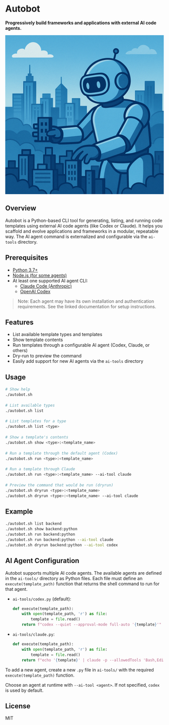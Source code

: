 # Autobot

**Progressively build frameworks and applications with external AI code agents.**

![Autobot Logo](images/autobot.png)

## Overview
Autobot is a Python-based CLI tool for generating, listing, and running code templates using external AI code agents (like Codex or Claude). It helps you scaffold and evolve applications and frameworks in a modular, repeatable way. The AI agent command is externalized and configurable via the `ai-tools` directory.

## Prerequisites
- [Python 3.7+](https://www.python.org/downloads/)
- [Node.js (for some agents)](https://nodejs.org/en/download/)
- At least one supported AI agent CLI:
  - [Claude Code (Anthropic)](https://docs.anthropic.com/en/docs/agents-and-tools/claude-code/overview)
  - [OpenAI Codex](https://github.com/openai/codex)

> Note: Each agent may have its own installation and authentication requirements. See the linked documentation for setup instructions.

## Features
- List available template types and templates
- Show template contents
- Run templates through a configurable AI agent (Codex, Claude, or others)
- Dry-run to preview the command
- Easily add support for new AI agents via the `ai-tools` directory

## Usage

```sh
# Show help
./autobot.sh

# List available types
./autobot.sh list

# List templates for a type
./autobot.sh list <type>

# Show a template's contents
./autobot.sh show <type>:<template_name>

# Run a template through the default agent (Codex)
./autobot.sh run <type>:<template_name>

# Run a template through Claude
./autobot.sh run <type>:<template_name> --ai-tool claude

# Preview the command that would be run (dryrun)
./autobot.sh dryrun <type>:<template_name>
./autobot.sh dryrun <type>:<template_name> --ai-tool claude
```

## Example
```sh
./autobot.sh list backend
./autobot.sh show backend:python
./autobot.sh run backend:python
./autobot.sh run backend:python --ai-tool claude
./autobot.sh dryrun backend:python --ai-tool codex
```

## AI Agent Configuration

Autobot supports multiple AI code agents. The available agents are defined in the `ai-tools/` directory as Python files. Each file must define an `execute(template_path)` function that returns the shell command to run for that agent.

- `ai-tools/codex.py` (default):
  ```python
  def execute(template_path):
      with open(template_path, 'r') as file:
          template = file.read()
      return f"codex --quiet --approval-mode full-auto '{template}'"
  ```
- `ai-tools/claude.py`:
  ```python
  def execute(template_path):
      with open(template_path, 'r') as file:
          template = file.read()
      return f"echo '{template}' | claude -p --allowedTools 'Bash,Edit,Write'"
  ```

To add a new agent, create a new `.py` file in `ai-tools/` with the required `execute(template_path)` function.

Choose an agent at runtime with `--ai-tool <agent>`. If not specified, `codex` is used by default.

## License
MIT
